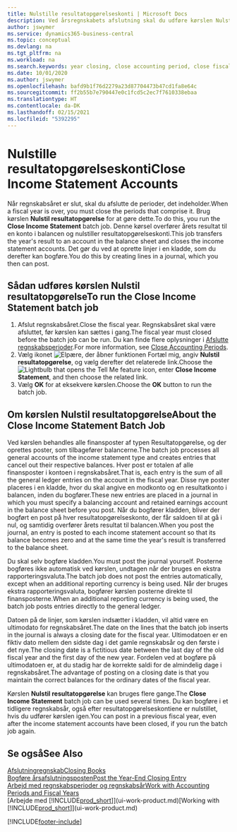 ```yaml
---
title: Nulstille resultatopgørelseskonti | Microsoft Docs
description: Ved årsregnskabets afslutning skal du udføre kørslen Nulstil resultatopgørelse for at afslutte de regnskabsperioder, der udgør regnskabsåret.
author: jswymer
ms.service: dynamics365-business-central
ms.topic: conceptual
ms.devlang: na
ms.tgt_pltfrm: na
ms.workload: na
ms.search.keywords: year closing, close accounting period, close fiscal year, bank account detailed trial balance
ms.date: 10/01/2020
ms.author: jswymer
ms.openlocfilehash: bafd9b1f76d2279a23d87704473b47cd1fa8e64c
ms.sourcegitcommit: ff2b55b7e790447e0c1fcd5c2ec7f7610338ebaa
ms.translationtype: HT
ms.contentlocale: da-DK
ms.lasthandoff: 02/15/2021
ms.locfileid: "5392295"
---
```

# <a name="close-income-statement-accounts"></a><span data-ttu-id="3940f-103">Nulstille resultatopgørelseskonti</span><span class="sxs-lookup"><span data-stu-id="3940f-103">Close Income Statement Accounts</span></span>
<span data-ttu-id="3940f-104">Når regnskabsåret er slut, skal du afslutte de perioder, det indeholder.</span><span class="sxs-lookup"><span data-stu-id="3940f-104">When a fiscal year is over, you must close the periods that comprise it.</span></span> <span data-ttu-id="3940f-105">Brug kørslen **Nulstil resultatopgørelse** for at gøre dette.</span><span class="sxs-lookup"><span data-stu-id="3940f-105">To do this, you run the **Close Income Statement** batch job.</span></span> <span data-ttu-id="3940f-106">Denne kørsel overfører årets resultat til en konto i balancen og nulstiller resultatopgørelseskonti.</span><span class="sxs-lookup"><span data-stu-id="3940f-106">This job transfers the year's result to an account in the balance sheet and closes the income statement accounts.</span></span> <span data-ttu-id="3940f-107">Det gør du ved at oprette linjer i en kladde, som du derefter kan bogføre.</span><span class="sxs-lookup"><span data-stu-id="3940f-107">You do this by creating lines in a journal, which you then can post.</span></span>

## <a name="to-run-the-close-income-statement-batch-job"></a><span data-ttu-id="3940f-108">Sådan udføres kørslen Nulstil resultatopgørelse</span><span class="sxs-lookup"><span data-stu-id="3940f-108">To run the Close Income Statement batch job</span></span>
1. <span data-ttu-id="3940f-109">Afslut regnskabsåret.</span><span class="sxs-lookup"><span data-stu-id="3940f-109">Close the fiscal year.</span></span> <span data-ttu-id="3940f-110">Regnskabsåret skal være afsluttet, før kørslen kan sættes i gang.</span><span class="sxs-lookup"><span data-stu-id="3940f-110">The fiscal year must closed before the batch job can be run.</span></span> <span data-ttu-id="3940f-111">Du kan finde flere oplysninger i [Afslutte regnskabsperioder](year-close-account-periods.md).</span><span class="sxs-lookup"><span data-stu-id="3940f-111">For more information, see [Close Accounting Periods](year-close-account-periods.md).</span></span>
2. <span data-ttu-id="3940f-112">Vælg ikonet ![Elpære, der åbner funktionen Fortæl mig](media/ui-search/search_small.png "Fortæl mig, hvad du vil foretage dig"), angiv **Nulstil resultatopgørelse**, og vælg derefter det relaterede link.</span><span class="sxs-lookup"><span data-stu-id="3940f-112">Choose the ![Lightbulb that opens the Tell Me feature](media/ui-search/search_small.png "Tell me what you want to do") icon, enter **Close Income Statement**, and then choose the related link.</span></span>
3. <span data-ttu-id="3940f-113">Vælg **OK** for at eksekvere kørslen.</span><span class="sxs-lookup"><span data-stu-id="3940f-113">Choose the **OK** button to run the batch job.</span></span>

## <a name="about-the-close-income-statement-batch-job"></a><span data-ttu-id="3940f-114">Om kørslen Nulstil resultatopgørelse</span><span class="sxs-lookup"><span data-stu-id="3940f-114">About the Close Income Statement Batch Job</span></span>
<span data-ttu-id="3940f-115">Ved kørslen behandles alle finansposter af typen Resultatopgørelse, og der oprettes poster, som tilbagefører balancerne.</span><span class="sxs-lookup"><span data-stu-id="3940f-115">The batch job processes all general accounts of the income statement type and creates entries that cancel out their respective balances.</span></span> <span data-ttu-id="3940f-116">Hver post er totalen af alle finansposter i kontoen i regnskabsåret.</span><span class="sxs-lookup"><span data-stu-id="3940f-116">That is, each entry is the sum of all the general ledger entries on the account in the fiscal year.</span></span> <span data-ttu-id="3940f-117">Disse nye poster placeres i en kladde, hvor du skal angive en modkonto og en resultatkonto i balancen, inden du bogfører.</span><span class="sxs-lookup"><span data-stu-id="3940f-117">These new entries are placed in a journal in which you must specify a balancing account and retained earnings account in the balance sheet before you post.</span></span> <span data-ttu-id="3940f-118">Når du bogfører kladden, bliver der bogført en post på hver resultatopgørelseskonto, der får saldoen til at gå i nul, og samtidig overfører årets resultat til balancen.</span><span class="sxs-lookup"><span data-stu-id="3940f-118">When you post the journal, an entry is posted to each income statement account so that its balance becomes zero and at the same time the year's result is transferred to the balance sheet.</span></span>

<span data-ttu-id="3940f-119">Du skal selv bogføre kladden.</span><span class="sxs-lookup"><span data-stu-id="3940f-119">You must post the journal yourself.</span></span> <span data-ttu-id="3940f-120">Posterne bogføres ikke automatisk ved kørslen, undtagen når der bruges en ekstra rapporteringsvaluta.</span><span class="sxs-lookup"><span data-stu-id="3940f-120">The batch job does not post the entries automatically, except when an additional reporting currency is being used.</span></span> <span data-ttu-id="3940f-121">Når der bruges ekstra rapporteringsvaluta, bogfører kørslen posterne direkte til finansposterne.</span><span class="sxs-lookup"><span data-stu-id="3940f-121">When an additional reporting currency is being used, the batch job posts entries directly to the general ledger.</span></span>

<span data-ttu-id="3940f-122">Datoen på de linjer, som kørslen indsætter i kladden, vil altid være en ultimodato for regnskabsåret.</span><span class="sxs-lookup"><span data-stu-id="3940f-122">The date on the lines that the batch job inserts in the journal is always a closing date for the fiscal year.</span></span> <span data-ttu-id="3940f-123">Ultimodatoen er en fiktiv dato mellem den sidste dag i det gamle regnskabsår og den første i det nye.</span><span class="sxs-lookup"><span data-stu-id="3940f-123">The closing date is a fictitious date between the last day of the old fiscal year and the first day of the new year.</span></span> <span data-ttu-id="3940f-124">Fordelen ved at bogføre på ultimodatoen er, at du stadig har de korrekte saldi for de almindelig dage i regnskabsåret.</span><span class="sxs-lookup"><span data-stu-id="3940f-124">The advantage of posting on a closing date is that you maintain the correct balances for the ordinary dates of the fiscal year.</span></span>

<span data-ttu-id="3940f-125">Kørslen **Nulstil resultatopgørelse** kan bruges flere gange.</span><span class="sxs-lookup"><span data-stu-id="3940f-125">The **Close Income Statement** batch job can be used several times.</span></span> <span data-ttu-id="3940f-126">Du kan bogføre i et tidligere regnskabsår, også efter resultatopgørelseskontiene er nulstillet, hvis du udfører kørslen igen.</span><span class="sxs-lookup"><span data-stu-id="3940f-126">You can post in a previous fiscal year, even after the income statement accounts have been closed, if you run the batch job again.</span></span>

## <a name="see-also"></a><span data-ttu-id="3940f-127">Se også</span><span class="sxs-lookup"><span data-stu-id="3940f-127">See Also</span></span>

[<span data-ttu-id="3940f-128">Afslutningregnskab</span><span class="sxs-lookup"><span data-stu-id="3940f-128">Closing Books</span></span>](year-close-books.md)  
[<span data-ttu-id="3940f-129">Bogføre årsafslutningsposten</span><span class="sxs-lookup"><span data-stu-id="3940f-129">Post the Year-End Closing Entry</span></span>](year-how-post-year-end-close-entry.md)  
[<span data-ttu-id="3940f-130">Arbejd med regnskabsperioder og regnskabsår</span><span class="sxs-lookup"><span data-stu-id="3940f-130">Work with Accounting Periods and Fiscal Years</span></span>](finance-accounting-periods-and-fiscal-years.md)  
<span data-ttu-id="3940f-131">[Arbejde med [!INCLUDE[prod_short](includes/prod_short.md)]](ui-work-product.md)</span><span class="sxs-lookup"><span data-stu-id="3940f-131">[Working with [!INCLUDE[prod_short](includes/prod_short.md)]](ui-work-product.md)</span></span>


[!INCLUDE[footer-include](includes/footer-banner.md)]